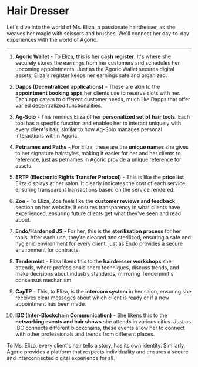 # Hair Dresser

Let's dive into the world of Ms. Eliza, a passionate hairdresser, as she weaves her magic with scissors and brushes. We'll connect her day-to-day experiences with the world of Agoric.

---

1. **Agoric Wallet** - To Eliza, this is her **cash register**. It's where she securely stores the earnings from her customers and schedules her upcoming appointments. Just as the Agoric Wallet secures digital assets, Eliza's register keeps her earnings safe and organized.

2. **Dapps (Decentralized applications)** - These are akin to the **appointment booking apps** her clients use to reserve slots with her. Each app caters to different customer needs, much like Dapps that offer varied decentralized functionalities.

3. **Ag-Solo** - This reminds Eliza of her **personalized set of hair tools**. Each tool has a specific function and enables her to interact uniquely with every client's hair, similar to how Ag-Solo manages personal interactions within Agoric.

4. **Petnames and Paths** - For Eliza, these are the **unique names** she gives to her signature hairstyles, making it easier for her and her clients to reference, just as petnames in Agoric provide a unique reference for assets.

5. **ERTP (Electronic Rights Transfer Protocol)** - This is like the **price list** Eliza displays at her salon. It clearly indicates the cost of each service, ensuring transparent transactions based on the service rendered.

6. **Zoe** - To Eliza, Zoe feels like the **customer reviews and feedback** section on her website. It ensures transparency in what clients have experienced, ensuring future clients get what they've seen and read about.

7. **Endo/Hardened JS** - For her, this is the **sterilization process** for her tools. After each use, they're cleaned and sterilized, ensuring a safe and hygienic environment for every client, just as Endo provides a secure environment for contracts.

8. **Tendermint** - Eliza likens this to the **hairdresser workshops** she attends, where professionals share techniques, discuss trends, and make decisions about industry standards, mirroring Tendermint's consensus mechanism.

9. **CapTP** - This, to Eliza, is the **intercom system** in her salon, ensuring she receives clear messages about which client is ready or if a new appointment has been made.

10. **IBC (Inter-Blockchain Communication)** - She likens this to the **networking events and hair shows** she attends in various cities. Just as IBC connects different blockchains, these events allow her to connect with other professionals and trends from different places.

To Ms. Eliza, every client's hair tells a story, has its own identity. Similarly, Agoric provides a platform that respects individuality and ensures a secure and interconnected digital experience for all.